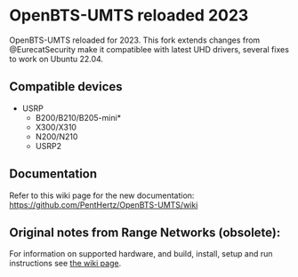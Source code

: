 # OpenBTS-UMTS reloaded 2023

OpenBTS-UMTS reloaded for 2023. This fork extends changes from @EurecatSecurity make it compatiblee with latest UHD drivers, several fixes to work on Ubuntu 22.04.

## Compatible devices

* USRP
  * B200/B210/B205-mini*
  * X300/X310
  * N200/N210
  * USRP2

## Documentation

Refer to this wiki page for the new documentation: https://github.com/PentHertz/OpenBTS-UMTS/wiki

##  Original notes from Range Networks (obsolete):  
For information on supported hardware, and build, install, setup and run instructions see [the wiki page](http://openbts.org/w/index.php/OpenBTS-UMTS).
